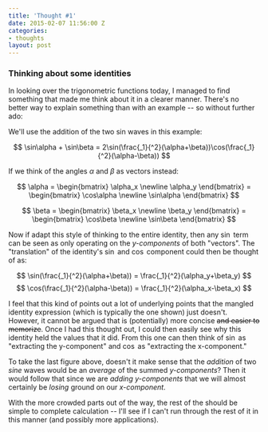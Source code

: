 ```yaml
---
title: 'Thought #1'
date: 2015-02-07 11:56:00 Z
categories:
- thoughts
layout: post
---
```


### Thinking about some identities

In looking over the trigonometric functions today, I managed to find something that made me think about it in a clearer manner. There's no better way to explain something than with an example -- so without further ado:

We'll use the addition of the two sin waves in this example:

$$
    \sin\alpha + \sin\beta = 2\sin(\frac{_1}{^2}(\alpha+\beta))\cos(\frac{_1}{^2}(\alpha-\beta))
$$

If we think of the angles $\alpha$ and $\beta$ as vectors instead:

$$
    \alpha =
    \begin{bmatrix}
        \alpha_x \newline 
        \alpha_y
    \end{bmatrix} =
    \begin{bmatrix}
        \cos\alpha \newline 
        \sin\alpha
    \end{bmatrix}
$$

$$
    \beta =
    \begin{bmatrix}
        \beta_x \newline 
        \beta_y
    \end{bmatrix} =
    \begin{bmatrix}
        \cos\beta \newline 
        \sin\beta
    \end{bmatrix}
$$

Now if adapt this style of thinking to the entire identity, then any $\sin$ term can be seen as only operating on the *y-components* of both "vectors". The "translation" of the identity's $\sin$ and $\cos$ component could then be thought of as:

$$ \sin(\frac{_1}{^2}(\alpha+\beta)) = \frac{_1}{^2}(\alpha_y+\beta_y) $$
$$ \cos(\frac{_1}{^2}(\alpha-\beta)) = \frac{_1}{^2}(\alpha_x-\beta_x) $$

I feel that this kind of points out a lot of underlying points that the mangled identity expression (which is typically the one shown) just doesn't. However, it cannot be argued that is (potentially) more concise ~~and easier to memorize~~. Once I had this thought out, I could then easily see why this identity held the values that it did. From this one can then think of $\sin$ as "extracting the y-component" and $\cos$ as "extracting the x-component."

To take the last figure above, doesn't it make sense that the *addition* of two *sine* waves would be an *average* of the summed *y-components*? Then it would follow that since we are *adding y-components* that we will almost certainly be *losing* ground on our *x-component*.

With the more crowded parts out of the way, the rest of the should be simple to complete calculation -- I'll see if I can't run through the rest of it in this manner (and possibly more applications).


[1]: http://en.wikipedia.org/wiki/Beat_%28acoustics%29#Mathematics_and_physics_of_beat_tones

